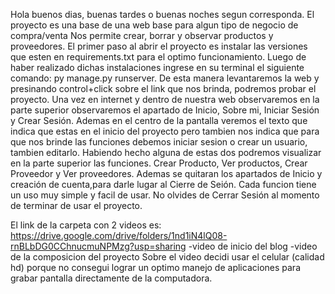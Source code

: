 Hola buenos dias, buenas tardes o buenas noches segun corresponda.
El proyecto es una base de una web base para algun tipo de negocio de compra/venta
Nos permite crear, borrar y observar productos y proveedores.
El primer paso al abrir el proyecto es instalar las versiones que esten en requirements.txt para el optimo funcionamiento.
Luego de haber realizado dichas instalaciones ingrese en su terminal el siguiente comando: py manage.py runserver.
De esta manera levantaremos la web y presinando control+click sobre el link que nos brinda, podremos probar el proyecto.
Una vez en internet y dentro de nuestra web observaremos en la parte superior observaremos el apartado de Inicio, Sobre mi, Iniciar Sesión y Crear Sesión.
Ademas en el centro de la pantalla veremos el texto que indica que estas en el inicio del proyecto pero tambien nos indica que para que nos brinde las funciones debemos iniciar sesion o crear un usuario, tambien editarlo.
Habiendo hecho alguna de estas dos podremos visualizar en la parte superior las funciones.
Crear Producto, Ver productos, Crear Proveedor y Ver proveedores. Ademas se quitaran los apartados de Inicio y creación de cuenta,para darle lugar al Cierre de Seión.
Cada funcion tiene un uso muy simple y facil de usar.
No olvides de Cerrar Sesión al momento de terminar de usar el proyecto.

El link de la carpeta con 2 videos es: https://drive.google.com/drive/folders/1nd1iN4lQ08-rnBLbDG0CChnucmuNPMzg?usp=sharing
-video de inicio del blog
-video de la composicion del proyecto
 Sobre el video decidi usar el celular (calidad hd) porque no consegui lograr un optimo manejo de aplicaciones para grabar pantalla directamente de la computadora.